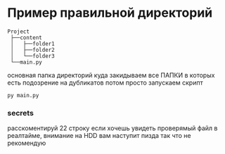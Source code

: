 # Пример правильной директорий 
    Project
     ├──content
     │   ├──folder1
     │   ├──folder2
     │   └──folder3
     └──main.py

основная папка директорий куда закидываем все ПАПКИ в которых есть подозрение на дубликатов потом просто запускаем скрипт

    py main.py

### secrets

расскоментируй 22 строку если хочешь увидеть проверямый файл в реалтайме, внимание на HDD вам наступит пизда так что не рекомендую